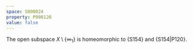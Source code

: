 ```yaml
---
space: S000024
property: P000120
value: false
---
```


The open subspace $X\setminus \{\infty_1\}$ is homeomorphic to {S154}
and {S154|P120}.
